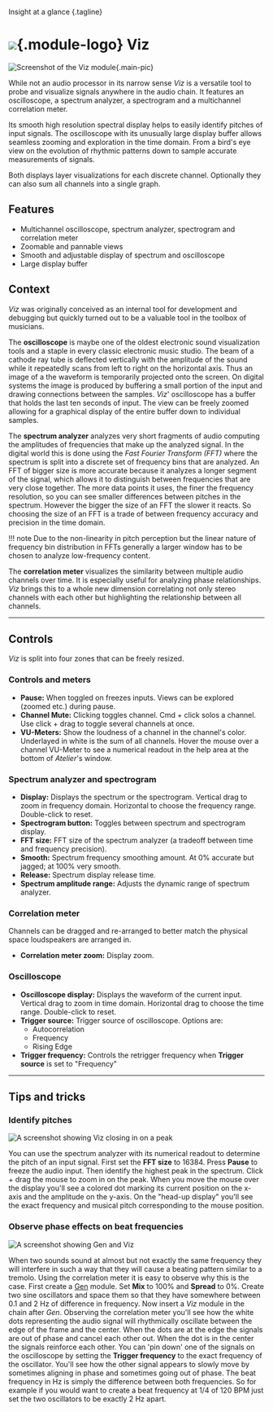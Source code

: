 Insight at a glance
{.tagline}

# ![](../assets/images/modules/viz/viz.svg){.module-logo} Viz

![Screenshot of the Viz module](../assets/images/modules/viz/viz.png){.main-pic}

While not an audio processor in its narrow sense _Viz_ is a versatile tool to probe and visualize signals anywhere in the audio chain. It features an oscilloscope, a spectrum analyzer, a spectrogram and a multichannel correlation meter.

Its smooth high resolution spectral display helps to easily identify pitches of input signals. The oscilloscope with its unusually large display buffer allows seamless zooming and exploration in the time domain. From a bird's eye view on the evolution of rhythmic patterns down to sample accurate measurements of signals.

Both displays layer visualizations for each discrete channel. Optionally they can also sum all channels into a single graph.

## Features

- Multichannel oscilloscope, spectrum analyzer, spectrogram and correlation meter
- Zoomable and pannable views
- Smooth and adjustable display of spectrum and oscilloscope
- Large display buffer

## Context

_Viz_ was originally conceived as an internal tool for development and debugging but quickly turned out to be a valuable tool in the toolbox of musicians.

The **oscilloscope** is maybe one of the oldest electronic sound visualization tools and a staple in every classic electronic music studio. The beam of a cathode ray tube is deflected vertically with the amplitude of the sound while it repeatedly scans from left to right on the horizontal axis. Thus an image of a the waveform is temporarily projected onto the screen. On digital systems the image is produced by buffering a small portion of the input and drawing connections between the samples. _Viz_' oscilloscope has a buffer that holds the last ten seconds of input. The view can be freely zoomed allowing for a graphical display of the entire buffer down to individual samples.

The **spectrum analyzer** analyzes very short fragments of audio computing the amplitudes of frequencies that make up the analyzed signal. In the digital world this is done using the _Fast Fourier Transform (FFT)_ where the spectrum is split into a discrete set of frequency bins that are analyzed. An FFT of bigger size is more accurate because it analyzes a longer segment of the signal, which allows it to distinguish between frequencies that are very close together. The more data points it uses, the finer the frequency resolution, so you can see smaller differences between pitches in the spectrum. However the bigger the size of an FFT the slower it reacts. So choosing the size of an FFT is a trade of between frequency accuracy and precision in the time domain.

!!! note
    Due to the non-linearity in pitch perception but the linear nature of frequency bin distribution in FFTs generally a larger window has to be chosen to analyze low-frequency content.

The **correlation meter** visualizes the similarity between multiple audio channels over time. It is especially useful for analyzing phase relationships. _Viz_ brings this to a whole new dimension correlating not only stereo channels with each other but highlighting the relationship between all channels. 

---

## Controls

_Viz_ is split into four zones that can be freely resized. 

### Controls and meters

- **Pause:** When toggled on freezes inputs. Views can be explored (zoomed etc.) during pause.
- **Channel Mute:** Clicking toggles channel. Cmd + click solos a channel. Use click + drag to toggle several channels at once.
- **VU-Meters:** Show the loudness of a channel in the channel's color. Underlayed in white is the sum of all channels. Hover the mouse over a channel VU-Meter to see a numerical readout in the help area at the bottom of _Atelier_'s window.

### Spectrum analyzer and spectrogram

- **Display:** Displays the spectrum or the spectrogram. Vertical drag to zoom in frequency domain. Horizontal to choose the frequency range. Double-click to reset.
- **Spectrogram button:** Toggles between spectrum and spectrogram display.
- **FFT size:** FFT size of the spectrum analyzer (a tradeoff between time and frequency precision).
- **Smooth:** Spectrum frequency smoothing amount. At 0% accurate but jagged; at 100% very smooth.
- **Release:** Spectrum display release time.
- **Spectrum amplitude range:** Adjusts the dynamic range of spectrum analyzer.

### Correlation meter

Channels can be dragged and re-arranged to better match the physical space loudspeakers are arranged in.

- **Correlation meter zoom:** Display zoom.

### Oscilloscope

- **Oscilloscope display:** Displays the waveform of the current input. Vertical drag to zoom in time domain. Horizontal drag to choose the time range. Double-click to reset.
- **Trigger source:** Trigger source of oscilloscope. Options are:
    - Autocorrelation
    - Frequency
    - Rising Edge
- **Trigger frequency:** Controls the retrigger frequency when **Trigger source** is set to "Frequency"

---

## Tips and tricks

### Identify pitches

![A screenshot showing Viz closing in on a peak](../assets/images/modules/viz/viz-tips-peak.png)

You can use the spectrum analyzer with its numerical readout to determine the pitch of an input signal. First set the **FFT size** to 16384. Press **Pause** to freeze the audio input. Then identify the highest peak in the spectrum. Click + drag the mouse to zoom in on the peak. When you move the mouse over the display you'll see a colored dot marking its current position on the x-axis and the amplitude on the y-axis. On the "head-up display" you'll see the exact frequency and musical pitch corresponding to the mouse position.

### Observe phase effects on beat frequencies

![A screenshot showing Gen and Viz](../assets/images/modules/viz/viz-tips-phasing.png)

When two sounds sound at almost but not exactly the same frequency they will interfere in such a way that they will cause a beating pattern similar to a tremolo. Using the correlation meter it is easy to observe why this is the case. First create a [Gen](gen.md) module. Set **Mix** to 100% and **Spread** to 0%. Create two sine oscillators and space them so that they have somewhere between 0.1 and 2 Hz of difference in frequency. Now insert a _Viz_ module in the chain after _Gen_. Observing the correlation meter you'll see how the white dots representing the audio signal will rhythmically oscillate between the edge of the frame and the center. When the dots are at the edge the signals are out of phase and cancel each other out. When the dot is in the center the signals reinforce each other. You can 'pin down' one of the signals on the oscilloscope by setting the **Trigger frequency** to the exact frequency of the oscillator. You'll see how the other signal appears to slowly move by sometimes aligning in phase and sometimes going out of phase. The beat frequency in Hz is simply the difference between both frequencies. So for example if you would want to create a beat frequency at 1/4 of 120 BPM just set the two oscillators to be exactly 2 Hz apart.
